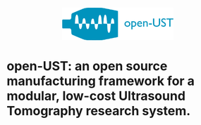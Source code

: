 
<p align="center">
  <img src="https://github.com/morganjroberts/open-UST/blob/main/docs/img/open-UST-logo-white-bg.png" style="max-width: 50%;">
</p>


<!-- ![ust-logo](https://github.com/morganjroberts/open-UST/blob/main/docs/img/open-UST_logo.png) -->

# open-UST: an open source manufacturing framework for a modular, low-cost Ultrasound Tomography research system.
